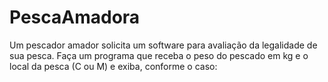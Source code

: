# PescaAmadora
Um pescador amador solicita um software para avaliação da legalidade de sua pesca. Faça um programa que receba o peso do pescado em kg e o local da pesca (C ou M) e exiba, conforme o caso:
